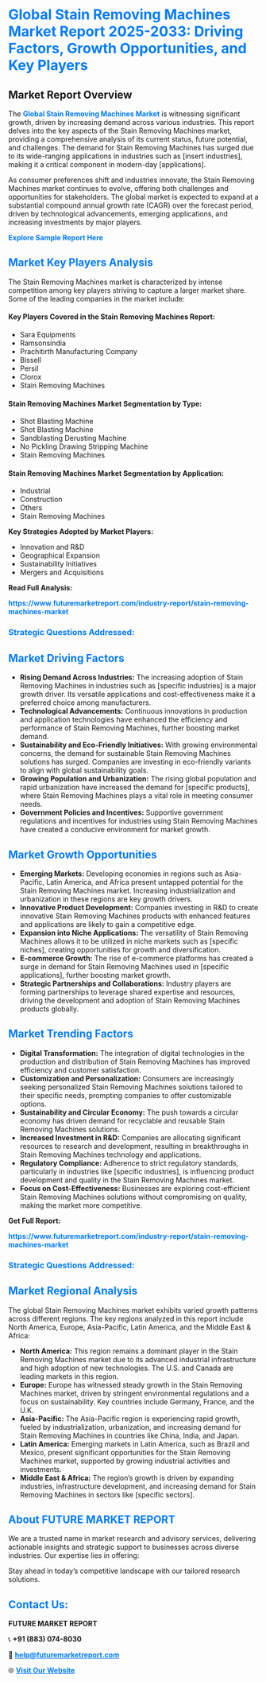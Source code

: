 <h1 style="color: #007BFF;">Global Stain Removing Machines Market Report 2025-2033: Driving Factors, Growth Opportunities, and Key Players</h1>

<section id="overview">
<h2>Market Report Overview</h2>
<p>The <a href="https://www.futuremarketreport.com/industry-report/stain-removing-machines-market" style="color: #007BFF; text-decoration: none;"><strong>Global Stain Removing Machines Market</strong></a> is witnessing significant growth, driven by increasing demand across various industries. This report delves into the key aspects of the Stain Removing Machines market, providing a comprehensive analysis of its current status, future potential, and challenges. The demand for Stain Removing Machines has surged due to its wide-ranging applications in industries such as [insert industries], making it a critical component in modern-day [applications].</p>
<p>As consumer preferences shift and industries innovate, the Stain Removing Machines market continues to evolve, offering both challenges and opportunities for stakeholders. The global market is expected to expand at a substantial compound annual growth rate (CAGR) over the forecast period, driven by technological advancements, emerging applications, and increasing investments by major players.</p>
</section>

<section id="overview">
<p><a href="https://www.futuremarketreport.com/request-sample/reportId=101103" style="color: #007BFF; text-decoration: none;"><strong>Explore Sample Report Here</strong></a></p>
</section>

<section id="key-players">
<h2 style="color: #007BFF;">Market Key Players Analysis</h2>
<p>The Stain Removing Machines market is characterized by intense competition among key players striving to capture a larger market share. Some of the leading companies in the market include:</p>
<h4>Key Players Covered in the Stain Removing Machines Report:</h4>
<ul><li>Sara Equipments</li><li>Ramsonsindia</li><li>Prachitirth Manufacturing Company</li><li>Bissell</li><li>Persil</li><li>Clorox</li><li>Stain Removing Machines</li></ul>
<h4>Stain Removing Machines Market Segmentation by Type:</h4>
<ul><li>Shot Blasting Machine</li><li>Shot Blasting Machine</li><li>Sandblasting Derusting Machine</li><li>No Pickling Drawing Stripping Machine</li><li>Stain Removing Machines</li></ul>

<h4>Stain Removing Machines Market Segmentation by Application:</h4>
<ul><li>Industrial</li><li>Construction</li><li>Others</li><li>Stain Removing Machines</li></ul>
<p><strong>Key Strategies Adopted by Market Players:</strong></p>
<ul>
<li>Innovation and R&D</li>
<li>Geographical Expansion</li>
<li>Sustainability Initiatives</li>
<li>Mergers and Acquisitions</li>
</ul>
</section>

<section>
<p><strong>Read Full Analysis: </strong></p><a href="https://www.futuremarketreport.com/industry-report/stain-removing-machines-market" style="color: #007BFF; text-decoration: none;"><strong>https://www.futuremarketreport.com/industry-report/stain-removing-machines-market</strong></a>
<h3 style="color: #007BFF;">Strategic Questions Addressed:</h3>
</section>

<section id="driving-factors">
<h2 style="color: #007BFF;">Market Driving Factors</h2>
<ul>
<li><strong>Rising Demand Across Industries:</strong> The increasing adoption of Stain Removing Machines in industries such as [specific industries] is a major growth driver. Its versatile applications and cost-effectiveness make it a preferred choice among manufacturers.</li>
<li><strong>Technological Advancements:</strong> Continuous innovations in production and application technologies have enhanced the efficiency and performance of Stain Removing Machines, further boosting market demand.</li>
<li><strong>Sustainability and Eco-Friendly Initiatives:</strong> With growing environmental concerns, the demand for sustainable Stain Removing Machines solutions has surged. Companies are investing in eco-friendly variants to align with global sustainability goals.</li>
<li><strong>Growing Population and Urbanization:</strong> The rising global population and rapid urbanization have increased the demand for [specific products], where Stain Removing Machines plays a vital role in meeting consumer needs.</li>
<li><strong>Government Policies and Incentives:</strong> Supportive government regulations and incentives for industries using Stain Removing Machines have created a conducive environment for market growth.</li>
</ul>
</section>

<section id="growth-opportunities">
<h2 style="color: #007BFF;">Market Growth Opportunities</h2>
<ul>
<li><strong>Emerging Markets:</strong> Developing economies in regions such as Asia-Pacific, Latin America, and Africa present untapped potential for the Stain Removing Machines market. Increasing industrialization and urbanization in these regions are key growth drivers.</li>
<li><strong>Innovative Product Development:</strong> Companies investing in R&D to create innovative Stain Removing Machines products with enhanced features and applications are likely to gain a competitive edge.</li>
<li><strong>Expansion into Niche Applications:</strong> The versatility of Stain Removing Machines allows it to be utilized in niche markets such as [specific niches], creating opportunities for growth and diversification.</li>
<li><strong>E-commerce Growth:</strong> The rise of e-commerce platforms has created a surge in demand for Stain Removing Machines used in [specific applications], further boosting market growth.</li>
<li><strong>Strategic Partnerships and Collaborations:</strong> Industry players are forming partnerships to leverage shared expertise and resources, driving the development and adoption of Stain Removing Machines products globally.</li>
</ul>
</section>

<section id="trending-factors">
<h2 style="color: #007BFF;">Market Trending Factors</h2>
<ul>
<li><strong>Digital Transformation:</strong> The integration of digital technologies in the production and distribution of Stain Removing Machines has improved efficiency and customer satisfaction.</li>
<li><strong>Customization and Personalization:</strong> Consumers are increasingly seeking personalized Stain Removing Machines solutions tailored to their specific needs, prompting companies to offer customizable options.</li>
<li><strong>Sustainability and Circular Economy:</strong> The push towards a circular economy has driven demand for recyclable and reusable Stain Removing Machines solutions.</li>
<li><strong>Increased Investment in R&D:</strong> Companies are allocating significant resources to research and development, resulting in breakthroughs in Stain Removing Machines technology and applications.</li>
<li><strong>Regulatory Compliance:</strong> Adherence to strict regulatory standards, particularly in industries like [specific industries], is influencing product development and quality in the Stain Removing Machines market.</li>
<li><strong>Focus on Cost-Effectiveness:</strong> Businesses are exploring cost-efficient Stain Removing Machines solutions without compromising on quality, making the market more competitive.</li>
</ul>
</section>

<section>
<p><strong>Get Full Report: </strong></p><a href="https://www.futuremarketreport.com/industry-report/stain-removing-machines-market" style="color: #007BFF; text-decoration: none;"><strong>https://www.futuremarketreport.com/industry-report/stain-removing-machines-market</strong></a>
<h3 style="color: #007BFF;">Strategic Questions Addressed:</h3>
</section>


<section id="regional-analysis">
<h2 style="color: #007BFF;">Market Regional Analysis</h2>
<p>The global Stain Removing Machines market exhibits varied growth patterns across different regions. The key regions analyzed in this report include North America, Europe, Asia-Pacific, Latin America, and the Middle East & Africa:</p>
<ul>
<li><strong>North America:</strong> This region remains a dominant player in the Stain Removing Machines market due to its advanced industrial infrastructure and high adoption of new technologies. The U.S. and Canada are leading markets in this region.</li>
<li><strong>Europe:</strong> Europe has witnessed steady growth in the Stain Removing Machines market, driven by stringent environmental regulations and a focus on sustainability. Key countries include Germany, France, and the U.K.</li>
<li><strong>Asia-Pacific:</strong> The Asia-Pacific region is experiencing rapid growth, fueled by industrialization, urbanization, and increasing demand for Stain Removing Machines in countries like China, India, and Japan.</li>
<li><strong>Latin America:</strong> Emerging markets in Latin America, such as Brazil and Mexico, present significant opportunities for the Stain Removing Machines market, supported by growing industrial activities and investments.</li>
<li><strong>Middle East & Africa:</strong> The region’s growth is driven by expanding industries, infrastructure development, and increasing demand for Stain Removing Machines in sectors like [specific sectors].</li>
</ul>
</section>

<footer>
<h2 style="color: #007BFF;">About FUTURE MARKET REPORT</h2>
<p>We are a trusted name in market research and advisory services, delivering actionable insights and strategic support to businesses across diverse industries. Our expertise lies in offering:</p>

<p>Stay ahead in today’s competitive landscape with our tailored research solutions.</p>

<h2 style="color: #007BFF;">Contact Us:</h2>
<p><strong>FUTURE MARKET REPORT</strong></p>
<p>📞 <strong>+91 (883) 074-8030</strong></p>
<p>📧 <strong><a href="mailto:help@futuremarketreport.com" style="color: #007BFF;">help@futuremarketreport.com</a></strong></p>
<p>🌐 <strong><a href="https://www.futuremarketreport.com/" style="color: #007BFF;">Visit Our Website</a></strong></p>
</footer>
